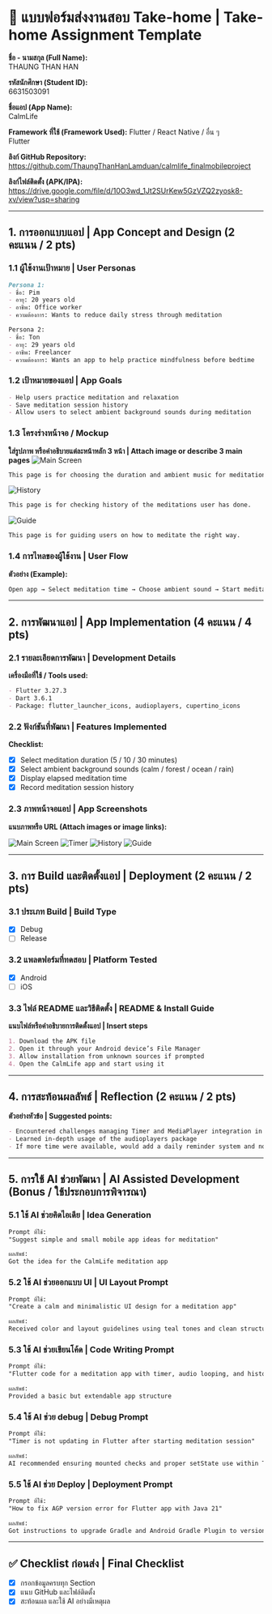 
# 📱 แบบฟอร์มส่งงานสอบ Take-home | Take-home Assignment Template
**ชื่อ - นามสกุล (Full Name):**  
THAUNG THAN HAN

**รหัสนักศึกษา (Student ID):**  
6631503091

**ชื่อแอป (App Name):**  
CalmLife

**Framework ที่ใช้ (Framework Used):** Flutter / React Native / อื่น ๆ  
Flutter

**ลิงก์ GitHub Repository:** https://github.com/ThaungThanHanLamduan/calmlife_finalmobileproject

**ลิงก์ไฟล์ติดตั้ง (APK/IPA):** https://drive.google.com/file/d/10O3wd_1Jt2SUrKew5GzVZQ2zyosk8-xv/view?usp=sharing

---

## 1. การออกแบบแอป | App Concept and Design (2 คะแนน / 2 pts)

### 1.1 ผู้ใช้งานเป้าหมาย | User Personas  

```markdown
Persona 1:  
- ชื่อ: Pim  
- อายุ: 20 years old
- อาชีพ: Office worker  
- ความต้องการ: Wants to reduce daily stress through meditation

Persona 2:  
- ชื่อ: Ton  
- อายุ: 29 years old
- อาชีพ: Freelancer  
- ความต้องการ: Wants an app to help practice mindfulness before bedtime
```

### 1.2 เป้าหมายของแอป | App Goals  

```markdown
- Help users practice meditation and relaxation
- Save meditation session history
- Allow users to select ambient background sounds during meditation
```

### 1.3 โครงร่างหน้าจอ / Mockup  
**ใส่รูปภาพ หรือคำอธิบายแต่ละหน้าหลัก 3 หน้า | Attach image or describe 3 main pages**
![Main Screen](https://raw.githubusercontent.com/ThaungThanHanLamduan/calmlife_finalmobileproject/refs/heads/main/assets/image/first.png)
```markdown
This page is for choosing the duration and ambient music for meditation.
```
![History](https://raw.githubusercontent.com/ThaungThanHanLamduan/calmlife_finalmobileproject/refs/heads/main/assets/image/third.png)
```markdown
This page is for checking history of the meditations user has done.
```
![Guide](https://raw.githubusercontent.com/ThaungThanHanLamduan/calmlife_finalmobileproject/refs/heads/main/assets/image/fourth.png)
```markdown
This page is for guiding users on how to meditate the right way.
```
### 1.4 การไหลของผู้ใช้งาน | User Flow  
**ตัวอย่าง (Example):**
```markdown
Open app → Select meditation time → Choose ambient sound → Start meditation → View meditation history
```

---

## 2. การพัฒนาแอป | App Implementation (4 คะแนน / 4 pts)

### 2.1 รายละเอียดการพัฒนา | Development Details  
**เครื่องมือที่ใช้ / Tools used:**
```markdown
- Flutter 3.27.3
- Dart 3.6.1
- Package: flutter_launcher_icons, audioplayers, cupertino_icons
```

### 2.2 ฟังก์ชันที่พัฒนา | Features Implemented  
**Checklist:**
- [x] Select meditation duration (5 / 10 / 30 minutes)
- [x] Select ambient background sounds (calm / forest / ocean / rain)
- [x] Display elapsed meditation time
- [x] Record meditation session history

### 2.3 ภาพหน้าจอแอป | App Screenshots  
**แนบภาพหรือ URL (Attach images or image links):**

![Main Screen](https://raw.githubusercontent.com/ThaungThanHanLamduan/calmlife_finalmobileproject/refs/heads/main/assets/image/first.png)
![Timer](https://raw.githubusercontent.com/ThaungThanHanLamduan/calmlife_finalmobileproject/refs/heads/main/assets/image/second.png)
![History](https://raw.githubusercontent.com/ThaungThanHanLamduan/calmlife_finalmobileproject/refs/heads/main/assets/image/third.png)
![Guide](https://raw.githubusercontent.com/ThaungThanHanLamduan/calmlife_finalmobileproject/refs/heads/main/assets/image/fourth.png)

---

## 3. การ Build และติดตั้งแอป | Deployment (2 คะแนน / 2 pts)

### 3.1 ประเภท Build | Build Type
- [x] Debug  
- [ ] Release  

### 3.2 แพลตฟอร์มที่ทดสอบ | Platform Tested  
- [x] Android  
- [ ] iOS  

### 3.3 ไฟล์ README และวิธีติดตั้ง | README & Install Guide  
**แนบไฟล์หรือคำอธิบายการติดตั้งแอป | Insert steps**
```markdown
1. Download the APK file
2. Open it through your Android device’s File Manager
3. Allow installation from unknown sources if prompted
4. Open the CalmLife app and start using it
```

---

## 4. การสะท้อนผลลัพธ์ | Reflection (2 คะแนน / 2 pts)

**ตัวอย่างหัวข้อ | Suggested points:**
```markdown
- Encountered challenges managing Timer and MediaPlayer integration in Flutter
- Learned in-depth usage of the audioplayers package
- If more time were available, would add a daily reminder system and notifications
```

---

## 5. การใช้ AI ช่วยพัฒนา | AI Assisted Development (Bonus / ใช้ประกอบการพิจารณา)

### 5.1 ใช้ AI ช่วยคิดไอเดีย | Idea Generation
```markdown
Prompt ที่ใช้:  
"Suggest simple and small mobile app ideas for meditation"

ผลลัพธ์:  
Got the idea for the CalmLife meditation app
```

### 5.2 ใช้ AI ช่วยออกแบบ UI | UI Layout Prompt
```markdown
Prompt ที่ใช้:  
"Create a calm and minimalistic UI design for a meditation app"

ผลลัพธ์:  
Received color and layout guidelines using teal tones and clean structure
```

### 5.3 ใช้ AI ช่วยเขียนโค้ด | Code Writing Prompt
```markdown
Prompt ที่ใช้:  
"Flutter code for a meditation app with timer, audio looping, and history recording"

ผลลัพธ์:  
Provided a basic but extendable app structure
```

### 5.4 ใช้ AI ช่วย debug | Debug Prompt
```markdown
Prompt ที่ใช้:  
"Timer is not updating in Flutter after starting meditation session"

ผลลัพธ์:  
AI recommended ensuring mounted checks and proper setState use within Timer
```

### 5.5 ใช้ AI ช่วย Deploy | Deployment Prompt
```markdown
Prompt ที่ใช้:  
"How to fix AGP version error for Flutter app with Java 21"

ผลลัพธ์:  
Got instructions to upgrade Gradle and Android Gradle Plugin to version 8.2.1
```

---

## ✅ Checklist ก่อนส่ง | Final Checklist
- [x] กรอกข้อมูลครบทุก Section  
- [x] แนบ GitHub และไฟล์ติดตั้ง  
- [x] สะท้อนผล และใช้ AI อย่างมีเหตุผล  
